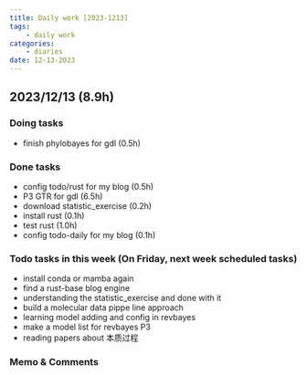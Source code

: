 ```yaml
---
title: Daily work [2023-1213]
tags:
	- daily work
categories:
	- diaries
date: 12-13-2023
---
```

## 2023/12/13 (8.9h)
### Doing tasks
- finish phylobayes for gdl (0.5h)

### Done tasks
- config todo/rust for my blog (0.5h)
- P3 GTR for gdl (6.5h)
- download statistic_exercise (0.2h)
- install rust (0.1h)
- test rust (1.0h)
- config todo-daily for my blog (0.1h)

### Todo tasks in this week (On Friday, next week scheduled tasks)
- install conda or mamba again
- find a rust-base blog engine
- understanding the statistic_exercise and done with it
- build a molecular data pippe line approach
- learning model adding and config in revbayes
- make a model list for revbayes P3
- reading papers about 本质过程

### Memo & Comments


